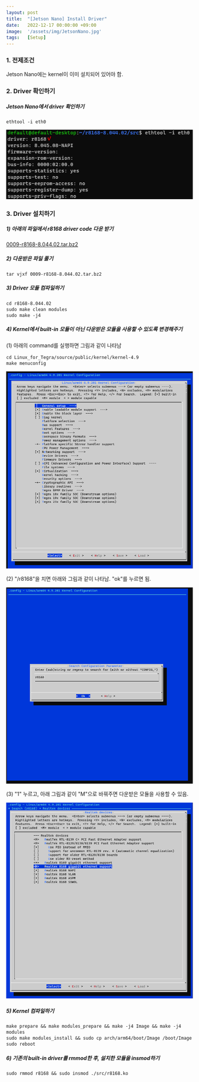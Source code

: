 ```yaml
---
layout: post
title:  "[Jetson Nano] Install Driver"
date:   2022-12-17 00:00:00 +09:00
image:  '/assets/img/JetsonNano.jpg'
tags:   [Setup]
---
```


### **1. 전제조건**
Jetson Nano에는 kernel이 이미 설치되어 있어야 함.

### **2. Driver 확인하기**

##### Jetson Nano에서 driver 확인하기

```shell
ethtool -i eth0
```

![](/assets/img/JetsonNano_driver.png)

### **3. Driver 설치하기**


##### 1) 아래의 파일에서 r8168 driver code 다운 받기

<a href="/assets/file/0009-r8168-8.044.02.tar.bz2">0009-r8168-8.044.02.tar.bz2</a>


##### 2) 다운받은 파일 풀기


```shell
tar vjxf 0009-r8168-8.044.02.tar.bz2
```

##### 3) Driver 모듈 컴파일하기

```shell
cd r8168-8.044.02
sudo make clean modules
sudo make -j4
```

##### 4) Kernel에서 built-in 모듈이 아닌 다운받은 모듈을 사용할 수 있도록 변경해주기

(1) 아래의 command를 실행하면 그림과 같이 나타남

```shell
cd Linux_for_Tegra/source/public/kernel/kernel-4.9
make menuconfig
```

![](/assets/img/JetsonNano_driver2.png)

(2) "/r8168"을 치면 아래와 그림과 같이 나타남. "ok"를 누르면 됨.

![](/assets/img/JetsonNano_driver3.png)

(3) "1" 누르고, 아래 그림과 같이 "M"으로 바꿔주면 다운받은 모듈을 사용할 수 있음.

![](/assets/img/JetsonNano_driver4.png)

##### 5) Kernel 컴파일하기

```shell
make prepare && make modules_prepare && make -j4 Image && make -j4 modules 
sudo make modules_install && sudo cp arch/arm64/boot/Image /boot/Image
sudo reboot
```

##### 6) 기존의 built-in driver를 rmmod한 후, 설치한 모듈을 insmod하기

```shell
sudo rmmod r8168 && sudo insmod ./src/r8168.ko
```
